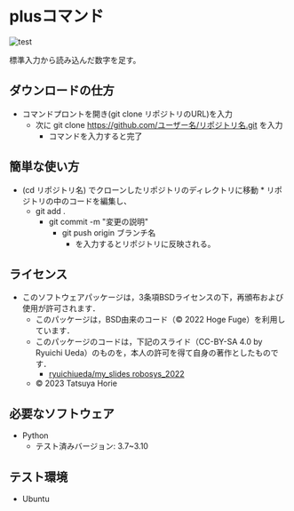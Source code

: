 # plusコマンド

![test](https://github.com/horietatsuya1/robosys2023/actions/workflows/test.yml/badge.svg)

標準入力から読み込んだ数字を足す。

## ダウンロードの仕方

* コマンドプロントを開き(git clone リポジトリのURL)を入力
  * 次に git clone https://github.com/ユーザー名/リポジトリ名.git を入力
    * コマンドを入力すると完了 

## 簡単な使い方

* (cd リポジトリ名) でクローンしたリポジトリのディレクトリに移動  * リポジトリの中のコードを編集し、
     * git add .
       * git commit -m "変更の説明"
         * git push origin ブランチ名
           * を入力するとリポジトリに反映される。

## ライセンス

* このソフトウェアパッケージは，3条項BSDライセンスの下，再頒布および使用が許可されます．
  * このパッケージは，BSD由来のコード（© 2022 Hoge Fuge）を利用しています．
  * このパッケージのコードは，下記のスライド（CC-BY-SA 4.0 by Ryuichi Ueda）のものを，本人の許可を得て自身の著作としたものです．
      * [ryuichiueda/my_slides robosys_2022](https://github.com/ryuichiueda/my_slide/tree/master/robosys2022)
  * © 2023 Tatsuya Horie

## 必要なソフトウェア

* Python
  * テスト済みバージョン: 3.7~3.10

## テスト環境

* Ubuntu
